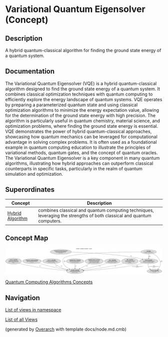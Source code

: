 
# Variational Quantum Eigensolver (Concept)
## Description
A hybrid quantum-classical algorithm for finding the ground state energy of a quantum system.


## Documentation
The Variational Quantum Eigensolver (VQE) is a hybrid quantum-classical algorithm designed to find the ground state energy of a quantum system.
         It combines classical optimization techniques with quantum computing to efficiently explore the energy landscape of quantum systems.
         VQE operates by preparing a parameterized quantum state and using classical optimization algorithms to minimize the energy expectation value,
         allowing for the determination of the ground state energy with high precision.
         The algorithm is particularly useful in quantum chemistry, material science, and optimization problems, where finding the ground state energy is essential.
         VQE demonstrates the power of hybrid quantum-classical approaches, showcasing how quantum mechanics can be leveraged for computational advantage in solving complex problems.
         It is often used as a foundational example in quantum computing education to illustrate the principles of variational methods, quantum gates, and the concept of quantum oracles.
         The Variational Quantum Eigensolver is a key component in many quantum algorithms, illustrating how hybrid approaches can outperform classical counterparts in specific tasks,
         particularly in the realm of quantum simulation and optimization.
## Superordinates
| Concept | Description |
|---|---|
| [Hybrid Algorithm](../../../software-development/quantum-computing/algorithm/hybrid-algorithm.md)| combines classical and quantum computing techniques, leveraging the strengths of both classical and quantum computers. |

## Concept Map
![Quantum Computing Algorithms Concepts](../../../software-development/quantum-computing/algorithm/concept-view.png)

[Quantum Computing Algorithms Concepts](../../../software-development/quantum-computing/algorithm/concept-view.md)


## Navigation
[List of views in namespace](./views-in-namespace.md)

[List of all Views](../../../views.md)


(generated by [Overarch](https://github.com/soulspace-org/overarch) with template docs/node.md.cmb)
